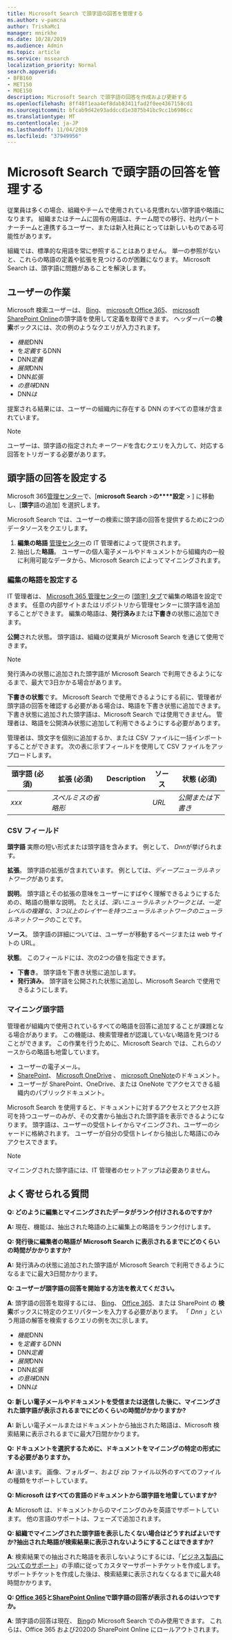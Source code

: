 ```yaml
---
title: Microsoft Search で頭字語の回答を管理する
ms.author: v-pamcna
author: TrishaMc1
manager: mnirkhe
ms.date: 10/28/2019
ms.audience: Admin
ms.topic: article
ms.service: mssearch
localization_priority: Normal
search.appverid:
- BFB160
- MET150
- MOE150
description: Microsoft Search で頭字語の回答を作成および更新する
ms.openlocfilehash: 8ff48f1eaa4ef8dab83411fad2f0ee4367158cd1
ms.sourcegitcommit: bfcab9d42e93addccd1e3875b41bc9cc1b6986cc
ms.translationtype: MT
ms.contentlocale: ja-JP
ms.lasthandoff: 11/04/2019
ms.locfileid: "37949956"
---
```

# <a name="manage-acronyms-answers-in-microsoft-search"></a>Microsoft Search で頭字語の回答を管理する

従業員は多くの場合、組織やチームで使用されている見慣れない頭字語や略語になります。 組織またはチームに固有の用語は、チーム間での移行、社内パートナーチームと連携するユーザー、または新入社員にとっては新しいものである可能性があります。

組織では、標準的な用語を常に参照することはありません。 単一の参照がないと、これらの略語の定義や拡張を見つけるのが困難になります。 Microsoft Search は、頭字語に問題があることを解決します。

## <a name="what-users-experience"></a>ユーザーの作業
Microsoft 検索ユーザーは、 [Bing](https://Bing.com)、 [microsoft Office 365](https://Office.com)、 [microsoft SharePoint Online](https://products.office.com/sharepoint/collaboration)の頭字語を使用して定義を取得できます。 ヘッダーバーの**検索**ボックスには、次の例のようなクエリが入力されます。

- *機能*DNN
- を*定義*するDNN
- DNN*定義*
- *展開*DNN
- DNN*拡張*
- *の意味*DNN
- DNN*は*

提案される結果には、ユーザーの組織内に存在する DNN のすべての意味が含まれています。

> [!NOTE]
> ユーザーは、頭字語の指定された*キーワード*を含むクエリを入力して、対応する回答をトリガーする必要があります。  

## <a name="set-up-acronyms-answers"></a>頭字語の回答を設定する
Microsoft 365[管理センター](https://admin.microsoft.com)で、[**microsoft Search** >**の****設定** > ] に移動し、[**頭字**語の追加] を選択します。 

Microsoft Search では、ユーザーの検索に頭字語の回答を提供するために2つのデータソースをクエリします。

1.  **編集の略語** [管理センター](https://admin.microsoft.com)の IT 管理者によって提供されます。
2.  抽出した**略語**。 ユーザーの個人電子メールやドキュメントから組織内の一般に利用可能なデータから、Microsoft Search によってマイニングされます。

### <a name="set-up-editorial-acronyms"></a>編集の略語を設定する
IT 管理者は、 [Microsoft 365 管理センター]( https://admin.microsoft.com)の [[頭字] タブ](https://admin.microsoft.com/Adminportal/Home#/MicrosoftSearch)で編集の略語を設定できます。 任意の内部サイトまたはリポジトリから管理センターに頭字語を追加することができます。 編集の略語は、**発行済み**または**下書き**の状態に追加できます。

**公開**された状態。 頭字語は、組織の従業員が Microsoft Search を通じて使用できます。

> [!NOTE]
> 発行済みの状態に追加された頭字語が Microsoft Search で利用できるようになるまで、最大で3日かかる場合があります。

**下書きの状態**です。 Microsoft Search で使用できるようにする前に、管理者が頭字語の回答を確認する必要がある場合は、略語を下書き状態に追加できます。 下書き状態に追加された頭字語は、Microsoft Search では使用できません。 管理者は、略語を公開済み状態に追加して利用できるようにする必要があります。

管理者は、頭文字を個別に追加するか、または CSV ファイルに一括インポートすることができます。 次の表に示すフィールドを使用して CSV ファイルをアップロードします。

| 頭字語 (必須) | 拡張 (必須) | Description  | ソース | 状態 (必須) |
| --------- | --------- | ---------- | --------- |--------- |
| *xxx* | *スペルミスの省略形* |  | *URL* | *公開または下書き* |

### <a name="csv-fields"></a>CSV フィールド
**頭字語** 実際の短い形式または頭字語を含みます。 例として、 *Dnn*が挙げられます。

**拡張**。 頭字語の拡張が含まれています。 例としては、*ディープニューラルネットワーク*があります。

**説明**。 頭字語とその拡張の意味をユーザーにすばやく理解できるようにするための、略語の簡単な説明。 たとえば、*深いニューラルネットワークとは、一定レベルの複雑な、3つ以上のレイヤーを持つニューラルネットワークのニューラルネットワーク*のことです。

**ソース**。 頭字語の詳細については、ユーザーが移動するページまたは web サイトの URL。

**状態**。 このフィールドには、次の2つの値を指定できます。

- **下書き**。 頭字語を下書き状態に追加します。
- **発行済み**。 頭字語を公開された状態に追加し、Microsoft Search で使用できるようにします。

### <a name="mined-acronyms"></a>マイニング頭字語
管理者が組織内で使用されているすべての略語を回答に追加することが課題となる場合があります。 この機能は、検索管理者が認識していない略語を見つけることができます。 この作業を行うために、Microsoft Search では、これらのソースからの略語も地雷しています。

- ユーザーの電子メール。
- [SharePoint](https://products.office.com/sharepoint/collaboration)、 [Microsoft OneDrive]( https://onedrive.live.com/about/) 、 [microsoft OneNote](http://www.onenote.com/)のドキュメント。
- ユーザーが SharePoint、OneDrive、または OneNote でアクセスできる組織内のパブリックドキュメント。

Microsoft Search を使用すると、ドキュメントに対するアクセスとアクセス許可を持つユーザーのみが、その文書から抽出された頭字語を表示できるようになります。 頭字語は、ユーザーの受信トレイからマイニングされ、ユーザーのシャードに格納されます。 ユーザーが自分の受信トレイから抽出した略語にのみアクセスできます。

> [!NOTE]
> マイニングされた頭字語には、IT 管理者のセットアップは必要ありません。

## <a name="frequently-asked-questions"></a>よく寄せられる質問
**Q: どのように編集とマイニングされたデータがランク付けされるのですか?**

**A:** 現在、機能は、抽出された略語の上に編集上の略語をランク付けします。

**Q: 発行後に編集者の略語が Microsoft Search に表示されるまでにどのくらいの時間がかかりますか?**

**A:** 発行済みの状態に追加された頭字語が Microsoft Search で利用できるようになるまでに最大3日間かかります。 

**Q: ユーザーが頭字語の回答を開始する方法を教えてください。**

**A**: 頭字語の回答を取得するには、 [Bing](https://bing.com)、 [Office 365](https://Office.com)、または SharePoint の[](https://products.office.com/sharepoint/collaboration) **検索**ボックスに特定のクエリパターンを入力する必要があります。 「 *Dnn* 」という用語の解答を検索するクエリの例を次に示します。

- *機能*DNN
- を*定義*するDNN
- DNN*定義*
- *展開*DNN
- DNN*拡張*
- *の意味*DNN
- DNN*は*

**Q: 新しい電子メールやドキュメントを受信または送信した後に、マイニングされた頭字語が表示されるまでにどのくらいの時間がかかりますか?**

**A:** 新しい電子メールまたはドキュメントから抽出された略語は、Microsoft 検索結果に表示されるまでに最大7日間かかります。

**Q: ドキュメントを選択するために、ドキュメントをマイニングの特定の形式にする必要がありますか。**

**A:** 違います。 画像、フォルダー、および zip ファイル以外のすべてのファイルの種類をサポートしています。

**Q: Microsoft はすべての言語のドキュメントから頭字語を地雷していますか?**

**A**: Microsoft は、ドキュメントからのマイニングのみを英語でサポートしています。 他の言語のサポートは、フェーズで追加されます。

**Q: 組織でマイニングされた頭字語を表示したくない場合はどうすればよいですか?抽出された略語が検索結果に表示されないようにすることはできますか?**

**A**: 検索結果での抽出された略語を表示しないようにするには、「[ビジネス製品についてのサポート](https://docs.microsoft.com/office365/admin/contact-support-for-business-products?redirectSourcePath=%252fen-us%252farticle%252fContact-Office-365-for-business-support-32a17ca7-6fa0-4870-8a8d-e25ba4ccfd4b&view=o365-worldwide&tabs=online#BKMK_call_support)」の手順に従ってカスタマーサポートチケットを作成します。
サポートチケットを作成した後は、検索結果に表示されなくなるまでに最大48時間かかります。 

**Q: [Office 365](https://Office.com)と[SharePoint Online](https://products.office.com/sharepoint/collaboration)で頭字語の回答が表示されるのはいつですか。**

**A**: 頭字語の回答は現在、 [Bing](https://bing.com)の Microsoft Search でのみ使用できます。 これらは、Office 365 および2020の SharePoint Online にロールアウトされます。
